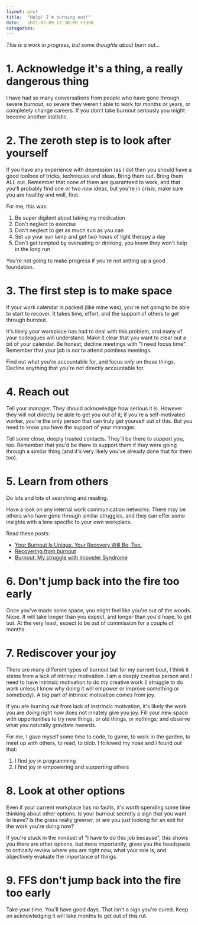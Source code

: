 ```yaml
---
layout: post
title:  "Help! I'm burning out!"
date:   2021-07-09 12:30:00 +1300
categories: 
---
```


*This is a work in progress, but some thoughts about burn out...*

# 1. Acknowledge it's a thing, a really dangerous thing

I have had so many conversations from people who have gone through severe burnout,
so severe they weren't able to work for months or years, or completely change careers.
If you don't take burnout seriously you might become another statistic.

# 2. The zeroth step is to look after yourself

If you have any experience with depression (as I do) then you should have a good
toolbox of tricks, techniques and ideas. Bring them out. Bring them ALL out.
Remember that none of them are guaranteed to work, and that you'll probably find
one or two _new_ ideas, but you're in crisis; make sure you are healthy and well, first.

For me, this was:

1. Be super digilent about taking my medication
2. Don't neglect to exercise
3. Don't neglect to get as much sun as you can
4. Set up your sun lamp and get two hours of light therapy a day
5. Don't get tempted by overeating or drinking, you know they won't help in the long run

You're not going to make progress if you're not setting up a good foundation.

# 3. The first step is to make space

If your work calendar is packed (like mine was), you're not going to be able to start
to recover. It takes time, effort, and the support of others to get through burnout.

It's likely your workplace has had to deal with this problem, and many of your colleagues
will understand. Make it clear that you want to clear out a bit of your calendar. Be honest;
decline meetings with "I need focus time". Remember that your job is _not_ to attend
pointless meetings.

Find out what you're accountable for, and focus _only_ on those things. Decline anything
that you're not directly accountable for.

# 4. Reach out

Tell your manager. They should acknowledge how serious it is. However they will not 
directly be able to get you out of it; if you're a self-motivated worker, you're the only
person that can truly get yourself out of this. But you need to know you have the support
of your manager.

Tell some close, deeply trusted contacts. They'll be there to support you, too. Remember
that you'd be there to support them if they were going through a similar thing (and it's
very likely you've already done that for them too).

# 5. Learn from others

Do lots and lots of searching and reading.

Have a look on any internal work communication networks. 
There may be others who have gone through similar struggles,
and they can offer some insights with a lens specific to your own workplace.

Read these posts:

- [Your Burnout Is Unique. Your Recovery Will Be, Too.
](https://hbr-org.cdn.ampproject.org/c/s/hbr.org/amp/2021/04/your-burnout-is-unique-your-recovery-will-be-too)
- [Recovering from burnout](https://kierantie.com/a/burnout)
- [Burnout: My struggle with Imposter Syndrome](https://martinisoftware.com/post/2014-05-02-burnout-my-struggle-with-imposter-syndrome/)

# 6. Don't jump back into the fire too early

Once you've made some space, you might feel like you're out of the woods. Nope.
It will take longer than you expect, and longer than you'd hope, to get out. At the very
least, expect to be out of commission for a couple of months.

# 7. Rediscover your joy

There are many different types of burnout but for my current bout, I think it stems
from a lack of intrinsic motivation. I am a deeply creative person and I need to have
intrinsic motivation to do my creative work (I struggle to do work unless I know
why doing it will empower or improve something or somebody). A big part of intrinsic
motivation comes from joy.

If you are burning out from lack of instrinsic motivation, it's likely the work
you are doing right now does not innately give you joy. Fill your new space with
opportunities to try new things, or old things, or nothings; 
and observe what you naturally gravitate towards.

For me, I gave myself some time to code, to game, to work in the garden, to 
meet up with others, to read, to blob. I followed my nose and I found out that:

1. I find joy in programming
2. I find joy in empowering and supporting others

# 8. Look at other options

Even if your current workplace has no faults, it's worth spending some time thinking about
other options. Is your burnout secretly a sign that you want to leave? Is the 
grass really greener, or are you just looking for an exit for the work you're doing now?

If you're stuck in the mindset of "I have to do this job because", this shows you there
are other options, but more importantly, gives you the headspace to critically review
where you are right now, what your role is, and objectively evaluate the importance of things.

# 9. FFS don't jump back into the fire too early

Take your time. You'll have good days. That isn't a sign you're cured. Keep on 
acknowledging it will take months to get out of this rut.

